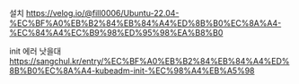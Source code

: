 


설치 https://velog.io/@fill0006/Ubuntu-22.04-%EC%BF%A0%EB%B2%84%EB%84%A4%ED%8B%B0%EC%8A%A4-%EC%84%A4%EC%B9%98%ED%95%98%EA%B8%B0


init 에러 낫을대
https://sangchul.kr/entry/%EC%BF%A0%EB%B2%84%EB%84%A4%ED%8B%B0%EC%8A%A4-kubeadm-init-%EC%98%A4%EB%A5%98

